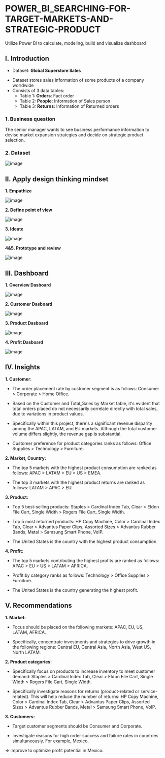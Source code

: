# POWER_BI_SEARCHING-FOR-TARGET-MARKETS-AND-STRATEGIC-PRODUCT
Utilize Power BI to calculate, modeling, build and visualize dashboard
## I. Introduction
* Dataset: **Global Superstore Sales**
- Dataset stores sales information of some products of a company worldwide
- Consists of 3 data tables:
  - Table 1: **Orders**: Fact order
  - Table 2: **People**: Information of Sales person
  - Table 3: **Returns**: Information of Returned orders
### 1. Business question
The senior manager wants to see business performance information to devise market expansion strategies and decide on strategic product selection.
### 2. Dataset

![image](https://github.com/anhailee/Image/assets/150501087/e890ba01-569d-46ed-a505-66f971e71bc6)

## II. Apply design thinking mindset
**1. Empathize**

![image](https://github.com/anhailee/Image/assets/150501087/35dd4267-dac9-41d5-90d8-e9e77dafe8f3)

**2. Define point of view**

![image](https://github.com/anhailee/Image/assets/150501087/9fbf9fff-2bf5-497a-99c7-dcfc97eb0706)

**3. Ideate**

![image](https://github.com/anhailee/Image/assets/150501087/876720e3-7255-48f0-a692-8077f84d5c2c)

**4&5. Prototype and review**

![image](https://github.com/anhailee/Image/assets/150501087/69c942f4-d171-4d22-bb73-0cbe7b343dc2)

## III. Dashboard

**1. Overview Dasboard**

![image](https://github.com/anhailee/Image/assets/150501087/415cd358-8f55-4b7b-8efd-5bbd8365763e)

**2. Customer Dasboard**

![image](https://github.com/anhailee/Image/assets/150501087/406c07c7-a012-4acf-866b-804247115c47)

**3. Product Dasboard**

![image](https://github.com/anhailee/Image/assets/150501087/37ef8d84-ca16-4f44-937d-216292b58456)

**4. Profit Dasboard**

![image](https://github.com/anhailee/Image/assets/150501087/59b306c1-167d-4cf4-b93b-1f9c92244b72)

## IV. Insights

**1. Customer:**

- The order placement rate by customer segment is as follows: Consumer > Corporate > Home Office.

- Based on the Customer and Total_Sales by Market table, it's evident that total orders placed do not necessarily correlate directly with total sales, due to variations in product values.

- Specifically within this project, there's a significant revenue disparity among the APAC, LATAM, and EU markets. Although the total customer volume differs slightly, the revenue gap is substantial.

- Customer preference for product categories ranks as follows: Office Supplies > Technology > Furniture.

**2. Market, Country:**

- The top 5 markets with the highest product consumption are ranked as follows: APAC > LATAM > EU > US > EMEA.

- The top 3 markets with the highest product returns are ranked as follows: LATAM > APAC > EU.

**3. Product:**

- Top 5 best-selling products: Staples > Cardinal Index Tab, Clear > Eldon File Cart, Single Width > Rogers File Cart, Single Width.

- Top 5 most returned products: HP Copy Machine, Color > Cardinal Index Tab, Clear > Advantus Paper Clips, Assorted Sizes > Advantus Rubber Bands, Metal > Samsung Smart Phone, VoIP.

- The United States is the country with the highest product consumption.

**4. Profit:**
- The top 5 markets contributing the highest profits are ranked as follows: APAC > EU > US > LATAM > AFRICA.

- Profit by category ranks as follows: Technology > Office Supplies > Furniture.

- The United States is the country generating the highest profit.

## V. Recommendations

**1. Market:**

- Focus should be placed on the following markets: APAC, EU, US, LATAM, AFRICA.

- Specifically, concentrate investments and strategies to drive growth in the following regions: Central EU, Central Asia, North Asia, West US, North LATAM.

**2. Product categories:**

- Specifically focus on products to increase inventory to meet customer demand: Staples > Cardinal Index Tab, Clear > Eldon File Cart, Single Width > Rogers File Cart, Single Width.

- Specifically investigate reasons for returns (product-related or service-related). This will help reduce the number of returns: HP Copy Machine, Color > Cardinal Index Tab, Clear > Advantus Paper Clips, Assorted Sizes > Advantus Rubber Bands, Metal > Samsung Smart Phone, VoIP.

**3. Customers:**

- Target customer segments should be Consumer and Corporate.

- Investigate reasons for high order success and failure rates in countries simultaneously. For example, Mexico.

=> Improve to optimize profit potential in Mexico.
